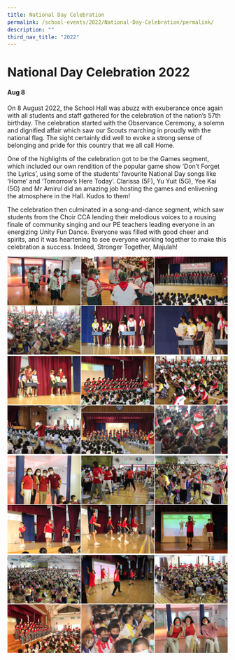 ```yaml
---
title: National Day Celebration
permalink: /school-events/2022/National-Day-Celebration/permalink/
description: ""
third_nav_title: "2022"
---
```

# National Day Celebration 2022

#### Aug 8

On 8 August 2022, the School Hall was abuzz with exuberance once again with all students and staff gathered for the celebration of the nation’s 57th birthday. The celebration started with the Observance Ceremony, a solemn and dignified affair which saw our Scouts marching in proudly with the national flag. The sight certainly did well to evoke a strong sense of belonging and pride for this country that we all call Home. 

One of the highlights of the celebration got to be the Games segment, which included our own rendition of the popular game show ‘Don’t Forget the Lyrics’, using some of the students’ favourite National Day songs like ‘Home’ and ‘Tomorrow’s Here Today’. Clarissa (5F), Yu Yuit (5G), Yee Kai (5G) and Mr Amirul did an amazing job hosting the games and enlivening the atmosphere in the Hall. Kudos to them! 

The celebration then culminated in a song-and-dance segment, which saw students from the Choir CCA lending their melodious voices to a rousing finale of community singing and our PE teachers leading everyone in an energizing Unity Fun Dance. Everyone was filled with good cheer and spirits, and it was heartening to see everyone working together to make this celebration a success. Indeed, Stronger Together, Majulah!

![](/images/Celebration.png)
![](/images/Celebration2.png)
![](/images/Celebration3.png)
![](/images/Celebration4.png)